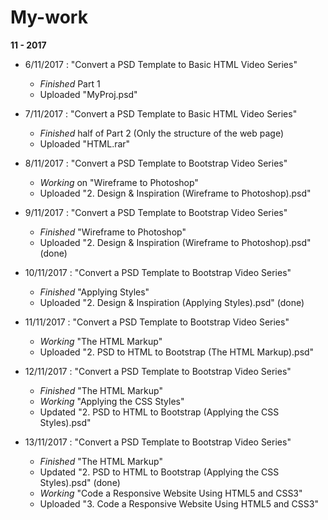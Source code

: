 # My-work
**11 - 2017**
  - 6/11/2017 : "Convert a PSD Template to Basic HTML Video Series" 
    - *Finished* Part 1
    - Uploaded "MyProj.psd"

  - 7/11/2017 : "Convert a PSD Template to Basic HTML Video Series" 
    - *Finished* half of Part 2 (Only the structure of the web page)
    - Uploaded "HTML.rar"
  
  - 8/11/2017 : "Convert a PSD Template to Bootstrap Video Series" 
    - *Working* on "Wireframe to Photoshop" 
    - Uploaded "2. Design & Inspiration (Wireframe to Photoshop).psd"

  - 9/11/2017 : "Convert a PSD Template to Bootstrap Video Series" 
    - *Finished* "Wireframe to Photoshop" 
    - Uploaded "2. Design & Inspiration (Wireframe to Photoshop).psd" (done)

  - 10/11/2017 : "Convert a PSD Template to Bootstrap Video Series"
    - *Finished* "Applying Styles" 
    - Uploaded "2. Design & Inspiration (Applying Styles).psd" (done)

  - 11/11/2017 : "Convert a PSD Template to Bootstrap Video Series"
    - *Working* "The HTML Markup" 
    - Uploaded "2. PSD to HTML to Bootstrap (The HTML Markup).psd"

  - 12/11/2017 : "Convert a PSD Template to Bootstrap Video Series"
    - *Finished* "The HTML Markup"
    - *Working* "Applying the CSS Styles"
    - Updated "2. PSD to HTML to Bootstrap (Applying the CSS Styles).psd"

  - 13/11/2017 : "Convert a PSD Template to Bootstrap Video Series"
    - *Finished* "The HTML Markup"
    - Updated "2. PSD to HTML to Bootstrap (Applying the CSS Styles).psd" (done)
    - *Working* "Code a Responsive Website Using HTML5 and CSS3"
    - Uploaded "3. Code a Responsive Website Using HTML5 and CSS3"
